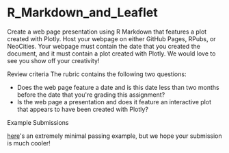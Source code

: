 # R_Markdown_and_Leaflet

Create a web page presentation using R Markdown that features a plot created with Plotly. Host your webpage on either GitHub Pages, RPubs, or NeoCities. Your webpage must contain the date that you created the document, and it must contain a plot created with Plotly. We would love to see you show off your creativity!

Review criteria
The rubric contains the following two questions:

- Does the web page feature a date and is this date less than two months before the date that you're grading this assignment?
- Is the web page a presentation and does it feature an interactive plot that appears to have been created with Plotly?

Example Submissions

[here](https://seankross.neocities.org/week3.html#1)'s an extremely minimal passing example, but we hope your submission is much cooler!
